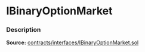 # IBinaryOptionMarket

### Description <a id="description"></a>

**Source:** [contracts/interfaces/IBinaryOptionMarket.sol](https://github.com/perifinance/peri-finance/blob/master/contracts/interfaces/IBinaryOptionMarket.sol)

